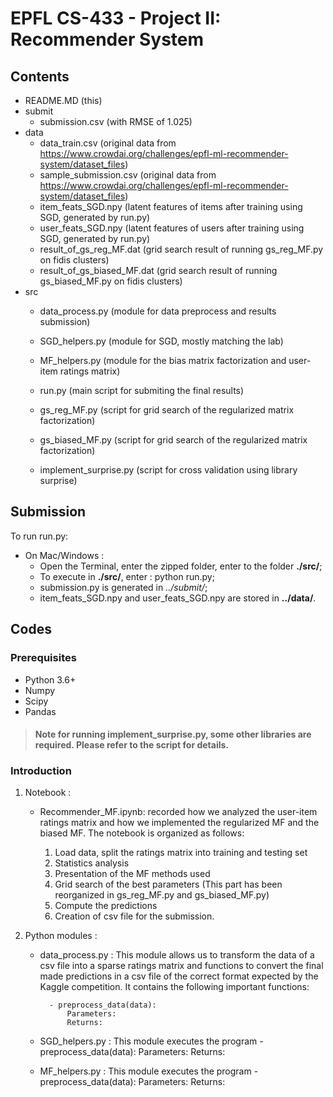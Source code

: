 # EPFL CS-433 - Project II: Recommender System

## Contents
- README.MD (this)
- submit
  - submission.csv (with RMSE of 1.025)
- data
  - data_train.csv (original data from https://www.crowdai.org/challenges/epfl-ml-recommender-system/dataset_files)
  - sample_submission.csv (original data from https://www.crowdai.org/challenges/epfl-ml-recommender-system/dataset_files)
  - item_feats_SGD.npy (latent features of items after training using SGD, generated by run.py)
  - user_feats_SGD.npy (latent features of users after training using SGD, generated by run.py)
  - result_of_gs_reg_MF.dat (grid search result of running gs_reg_MF.py on fidis clusters)
  - result_of_gs_biased_MF.dat (grid search result of running gs_biased_MF.py on fidis clusters)
- src
  - data_process.py (module for data preprocess and results submission)
  - SGD_helpers.py (module for SGD, mostly matching the lab)
  - MF_helpers.py (module for the bias matrix factorization and user-item ratings matrix)

  - run.py (main script for submiting the final results)
  
  - gs_reg_MF.py (script for grid search of the regularized matrix factorization)
  - gs_biased_MF.py (script for grid search of the regularized matrix factorization)
  - implement_surprise.py (script for cross validation using library surprise)

## Submission
To run run.py:
- On Mac/Windows : 
  - Open the Terminal, enter the zipped folder, enter to the folder **./src/**; 
  - To execute in  **./src/**, enter : python run.py;
  - submission.py is generated in *../submit/*;
  - item_feats_SGD.npy and user_feats_SGD.npy are stored in **../data/**.
  
## Codes
### Prerequisites
- Python 3.6+
- Numpy
- Scipy
- Pandas

> #### Note for running implement_surprise.py, some other libraries are required. Please refer to the script for details.

### Introduction
1. Notebook : 
	- Recommender_MF.ipynb: recorded how we analyzed the user-item ratings matrix and how we implemented the regularized MF and the biased MF. The notebook is organized as follows:
		
		1. Load data, split the ratings matrix into training and testing set
		2. Statistics analysis
		3. Presentation of the MF methods used
		4. Grid search of the best parameters (This part has been reorganized in gs_reg_MF.py and gs_biased_MF.py)
		5. Compute the predictions
		6. Creation of csv file for the submission.

2. Python modules :
    - data_process.py : This module allows us to transform the data of a csv file into a sparse ratings matrix and functions to convert the final made predictions in a csv file of the correct format expected by the Kaggle competition. It contains the following important functions:
							
			- preprocess_data(data):
				Parameters:
				Returns:
				
				
    - SGD_helpers.py : This module executes the program
			- preprocess_data(data):
				Parameters:
				Returns:
				
    - MF_helpers.py : This module executes the program
			- preprocess_data(data):
				Parameters:
				Returns:
